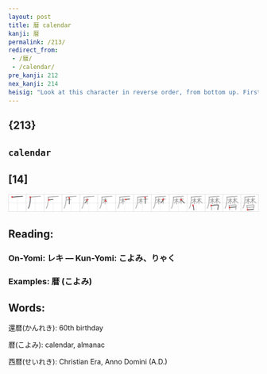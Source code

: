 ```yaml
---
layout: post
title: 暦 calendar
kanji: 暦
permalink: /213/
redirect_from:
 - /暦/
 - /calendar/
pre_kanji: 212
nex_kanji: 214
heisig: "Look at this character in reverse order, from bottom up. First we see the primitive for <i>days</i>, an appropriate enough way to begin a <b>calendar</b>. Next we see a <i>grove of trees</i> growing under a <i>cliff</i>. The laws of nature being what they are, the <i>trees</i> would be stunted under such conditions, unless they were strong enough to keep growing upwards until they passed through the layers of rock and soil, right up to the surface. Now imagine that in those little boxes marking off the <i>days</i> on your wall <b>calendar</b>, you see that very process taking place step by step: 365 or so time-lapse pictures of that <i>grove of trees</i> each month, from January under the <i>cliff</i> to December on top of the <i>cliff</i>. The story is not as complex as it sounds, particularly if you happen to have a <b>calendar</b> nearby and can flip through it with this image in mind."
---
```


## {213}

## `calendar`

## [14]

<div class="stroke"><img src="../images/E69AA6.png" /></div>

## Reading:

### On-Yomi: レキ &mdash; Kun-Yomi: こよみ、りゃく

### Examples: 暦 (こよみ)

## Words:

還暦(かんれき): 60th birthday

暦(こよみ): calendar, almanac

西暦(せいれき): Christian Era, Anno Domini (A.D.)
